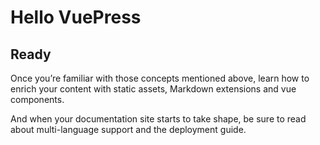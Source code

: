 # Hello VuePress


## Ready

Once you’re familiar with those concepts mentioned above, learn how to enrich your content with static assets, Markdown extensions and vue components.

And when your documentation site starts to take shape, be sure to read about multi-language support and the deployment guide.